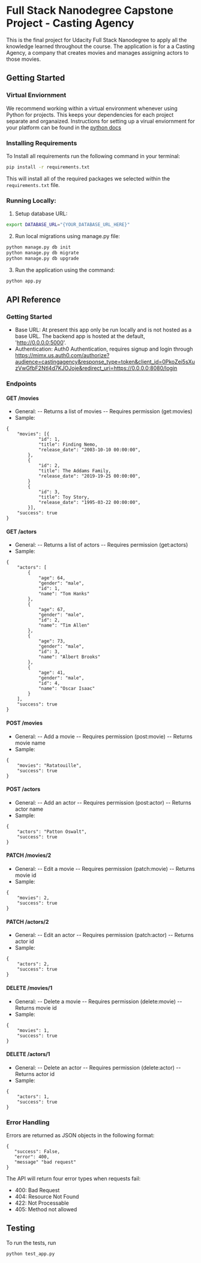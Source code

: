 # Full Stack Nanodegree Capstone Project - Casting Agency

This is the final project for Udacity Full Stack Nanodegree to apply all the knowledge learned throughout the course. The application is for a a Casting Agency, a company that creates movies and manages assigning actors to those movies.


## Getting Started

### Virtual Enviornment

We recommend working within a virtual environment whenever using Python for projects. This keeps your dependencies for each project separate and organaized. Instructions for setting up a virual enviornment for your platform can be found in the [python docs](https://packaging.python.org/guides/installing-using-pip-and-virtual-environments/)

### Installing Requirements
To Install all requirements run the following command in your terminal:

```bash
pip install -r requirements.txt
```
This will install all of the required packages we selected within the `requirements.txt` file.

### Running Locally:

1. Setup database URL:

```bash
export DATABASE_URL="{YOUR_DATABASE_URL_HERE}"
```

2. Run local migrations using manage.py file:

```bash
python manage.py db init
python manage.py db migrate
python manage.py db upgrade
```

3. Run the application using the command:

```bash
python app.py
```

## API Reference

### Getting Started

- Base URL: At present this app only be run locally and is not hosted as a base URL. The backend app is hosted at the default, 'http://0.0.0.0:5000'.
- Authentication: Auth0 Authentication, requires signup and login through https://mimx.us.auth0.com/authorize?audience=castingagency&response_type=token&client_id=0PkoZei5sXuzVwGfbF2Ntl4d7KJOJoje&redirect_uri=https://0.0.0.0:8080/login

### Endpoints

#### GET /movies
- General:
-- Returns a list of movies
-- Requires permission (get:movies)
- Sample:
```
{
    "movies": [{
            "id": 1,
            "title": Finding Nemo,
            "release_date": "2003-10-10 00:00:00",
        },
        {
            "id": 2,
            "title": The Addams Family,
            "release_date": "2019-19-25 00:00:00",
        }
        {
            "id": 3,
            "title": Toy Story,
            "release_date": "1995-03-22 00:00:00",
        }],
    "success": true
}
```

#### GET /actors
- General:
-- Returns a list of actors
-- Requires permission (get:actors)
- Sample:
```
{
    "actors": [
        {
            "age": 64,
            "gender": "male",
            "id": 1,
            "name": "Tom Hanks"
        },
        {
            "age": 67,
            "gender": "male",
            "id": 2,
            "name": "Tim Allen"
        },
        {
            "age": 73,
            "gender": "male",
            "id": 3,
            "name": "Albert Brooks"
        },
        {
            "age": 41,
            "gender": "male",
            "id": 4,
            "name": "Oscar Isaac"
        }
    ],
    "success": true
}
```

#### POST /movies
- General:
-- Add a movie
-- Requires permission (post:movie)
-- Returns movie name
- Sample:
```
{
    "movies": "Ratatouille",
    "success": true
}
```

#### POST /actors
- General:
-- Add an actor
-- Requires permission (post:actor)
-- Returns actor name
- Sample:
```
{
    "actors": "Patton Oswalt",
    "success": true
}
```

#### PATCH /movies/2
- General:
-- Edit a movie
-- Requires permission (patch:movie)
-- Returns movie id
- Sample:
```
{
    "movies": 2,
    "success": true
}
```

#### PATCH /actors/2
- General:
-- Edit an actor
-- Requires permission (patch:actor)
-- Returns actor id
- Sample:
```
{
    "actors": 2,
    "success": true
}
```

#### DELETE /movies/1
- General:
-- Delete a movie
-- Requires permission (delete:movie)
-- Returns movie id
- Sample:
```
{
    "movies": 1,
    "success": true
}
```
#### DELETE /actors/1
- General:
-- Delete an actor
-- Requires permission (delete:actor)
-- Returns actor id
- Sample:
```
{
    "actors": 1,
    "success": true
}
```
### Error Handling

Errors are returned as JSON objects in the following format:
```
{
   "success": False,
   "error": 400,
   "message" "bad request"
}
```
The API will return four error types when requests fail:
- 400: Bad Request
- 404: Resource Not Found
- 422: Not Processable
- 405: Method not allowed

## Testing
To run the tests, run
```
python test_app.py
```
